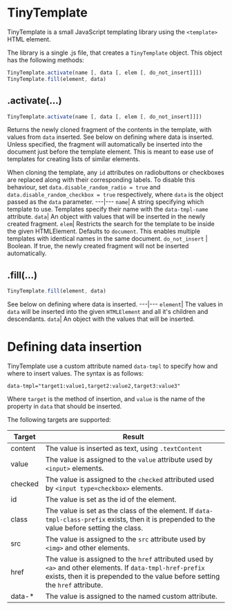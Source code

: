 # TinyTemplate
TinyTemplate is a small JavaScript templating library using the `<template>` HTML element.

The library is a single .js file, that creates a `TinyTemplate` object. This object has the following methods:
```JavaScript
TinyTemplate.activate(name [, data [, elem [, do_not_insert]]])
TinyTemplate.fill(element, data)
```

## .activate(...)
```JavaScript
TinyTemplate.activate(name [, data [, elem [, do_not_insert]]])
```
Returns the newly cloned fragment of the contents in the template, with values from `data` inserted.
See below on defining where data is inserted.
Unless specified, the fragment will automatically be inserted into the document just before the template element.
This is meant to ease use of templates for creating lists of similar elements.

When cloning the template, any `id` attributes on radiobuttons or checkboxes are replaced along with their corresponding labels.
To disable this behaviour, set `data.disable_random_radio = true` and `data.disable_random_checkbox = true` respectively, where `data` is the object passed as the `data` parameter.
---|---
`name`| A string specifying which template to use. Templates specify their name with the `data-tmpl-name` attribute.
`data`| An object with values that will be inserted in the newly created fragment.
`elem`| Restricts the search for the template to be inside the given HTMLElement. Defaults to `document`. This enables multiple templates with identical names in the same document.
`do_not_insert` | Boolean. If true, the newly created fragment will not be inserted automatically.

## .fill(...)
```JavaScript
TinyTemplate.fill(element, data)
```
See below on defining where data is inserted.
---|---
`element`| The values in `data` will be inserted into the given `HTMLElement` and all it's children and descendants.
`data`| An object with the values that will be inserted.

# Defining data insertion
TinyTemplate use a custom attribute named `data-tmpl` to specify how and where to insert values. The syntax is as follows:
```
data-tmpl="target1:value1,target2:value2,target3:value3"
```

Where `target` is the method of insertion, and `value` is the name of the property in `data` that should be inserted.

The following targets are supported:

Target  |Result
--------|---
content | The value is inserted as text, using `.textContent`
value   | The value is assigned to the `value` attribute used by `<input>` elements.
checked | The value is assigned to the `checked` attributed used by `<input type=checkbox>` elements.
id      | The value is set as the id of the element.
class   | The value is set as the class of the element. If `data-tmpl-class-prefix` exists, then it is prepended to the value before setting the class.
src     | The value is assigned to the `src` attribute used by `<img>` and other elements.
href    | The value is assigned to the `href` attributed used by `<a>` and other elements. If `data-tmpl-href-prefix` exists, then it is prepended to the value before setting the `href` attribute.
data-*  | The value is assigned to the named custom attribute.